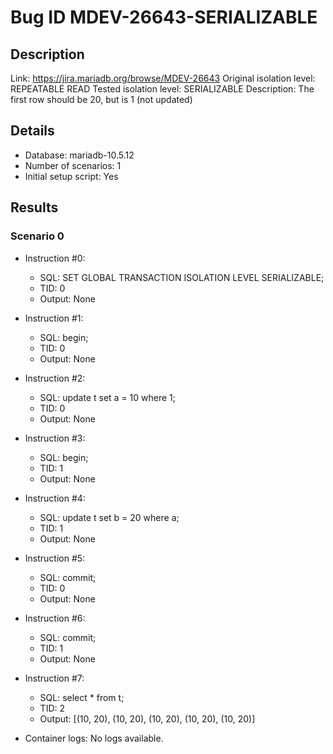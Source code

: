 # Bug ID MDEV-26643-SERIALIZABLE

## Description

Link:                     https://jira.mariadb.org/browse/MDEV-26643
Original isolation level: REPEATABLE READ
Tested isolation level:   SERIALIZABLE
Description:              The first row should be 20, but is 1 (not updated)


## Details
 * Database: mariadb-10.5.12
 * Number of scenarios: 1
 * Initial setup script: Yes

## Results
### Scenario 0
 * Instruction #0:
     - SQL:  SET GLOBAL TRANSACTION ISOLATION LEVEL SERIALIZABLE;
     - TID: 0
     - Output: None
 * Instruction #1:
     - SQL:  begin;
     - TID: 0
     - Output: None
 * Instruction #2:
     - SQL:  update t set a = 10 where 1;
     - TID: 0
     - Output: None
 * Instruction #3:
     - SQL:  begin;
     - TID: 1
     - Output: None
 * Instruction #4:
     - SQL:  update t set b = 20 where a;
     - TID: 1
     - Output: None
 * Instruction #5:
     - SQL:  commit;
     - TID: 0
     - Output: None
 * Instruction #6:
     - SQL:  commit;
     - TID: 1
     - Output: None
 * Instruction #7:
     - SQL:  select * from t;
     - TID: 2
     - Output: [(10, 20), (10, 20), (10, 20), (10, 20), (10, 20)]

 * Container logs:
   No logs available.

